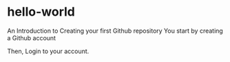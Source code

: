 # hello-world
An Introduction to Creating your first Github repository
You start by creating a Github account

Then, Login to your account. 
